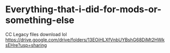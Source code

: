 # Everything-that-i-did-for-mods-or-something-else

CC Legacy files download lol https://drive.google.com/drive/folders/13EOiHLXfVnbUYBshG68DiMt2HWksEHre?usp=sharing
